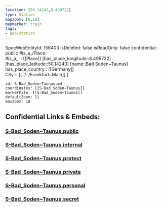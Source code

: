 ```yaml
---
location: [50.14243,8.499722] 
type: Station 
mapzoom: [8,18] 
mapmarker: train 
tags:
- geo/station
---
```

SpocWebEntityId: 156403
isDeleted: false
isReadOnly: false
confidential: public
#is_a_/Place  
#is_a_ :: [[Place]] 
[has_place_longitude::8.499722] 
[has_place_latitude::50.14243] 
[name::Bad Soden~Taunus] 
has_place_country:: [[Germany]]  
City :: [[../../Frankfurt~Main]] ] 


```leaflet
id: S-Bad_Soden~Taunus.md
coordinates: [[S-Bad_Soden~Taunus]] 
markerFile: [[S-Bad_Soden~Taunus]] 
defaultZoom: 11 
maxZoom: 18
```


## Confidential Links & Embeds: 

### [S-Bad_Soden~Taunus.public](/_public/\Earth\Continent\Europe\Europe~Central\Germany\Germany~West\Hessen\counties~Hessen\Frankfurt~Main\Stations-FFM~SS-Bad_Soden~Taunus.public.md) 

### [S-Bad_Soden~Taunus.internal](/_internal/\Earth\Continent\Europe\Europe~Central\Germany\Germany~West\Hessen\counties~Hessen\Frankfurt~Main\Stations-FFM~SS-Bad_Soden~Taunus.internal.md) 

### [S-Bad_Soden~Taunus.protect](/_protect/\Earth\Continent\Europe\Europe~Central\Germany\Germany~West\Hessen\counties~Hessen\Frankfurt~Main\Stations-FFM~SS-Bad_Soden~Taunus.protect.md) 

### [S-Bad_Soden~Taunus.private](/_private/\Earth\Continent\Europe\Europe~Central\Germany\Germany~West\Hessen\counties~Hessen\Frankfurt~Main\Stations-FFM~SS-Bad_Soden~Taunus.private.md) 

### [S-Bad_Soden~Taunus.personal](/_personal/\Earth\Continent\Europe\Europe~Central\Germany\Germany~West\Hessen\counties~Hessen\Frankfurt~Main\Stations-FFM~SS-Bad_Soden~Taunus.personal.md) 

### [S-Bad_Soden~Taunus.secret](/_secret/\Earth\Continent\Europe\Europe~Central\Germany\Germany~West\Hessen\counties~Hessen\Frankfurt~Main\Stations-FFM~SS-Bad_Soden~Taunus.secret.md)

